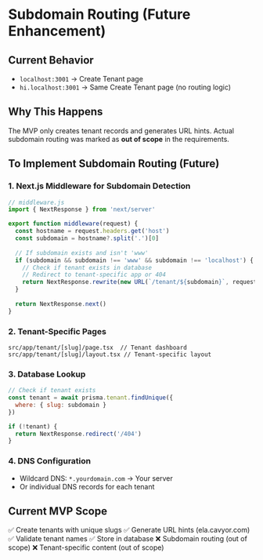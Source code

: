 # Subdomain Routing (Future Enhancement)

## Current Behavior
- `localhost:3001` → Create Tenant page
- `hi.localhost:3001` → Same Create Tenant page (no routing logic)

## Why This Happens
The MVP only creates tenant records and generates URL hints. Actual subdomain routing was marked as **out of scope** in the requirements.

## To Implement Subdomain Routing (Future)

### 1. Next.js Middleware for Subdomain Detection
```javascript
// middleware.js
import { NextResponse } from 'next/server'

export function middleware(request) {
  const hostname = request.headers.get('host')
  const subdomain = hostname?.split('.')[0]
  
  // If subdomain exists and isn't 'www'
  if (subdomain && subdomain !== 'www' && subdomain !== 'localhost') {
    // Check if tenant exists in database
    // Redirect to tenant-specific app or 404
    return NextResponse.rewrite(new URL(`/tenant/${subdomain}`, request.url))
  }
  
  return NextResponse.next()
}
```

### 2. Tenant-Specific Pages
```
src/app/tenant/[slug]/page.tsx  // Tenant dashboard
src/app/tenant/[slug]/layout.tsx // Tenant-specific layout
```

### 3. Database Lookup
```javascript
// Check if tenant exists
const tenant = await prisma.tenant.findUnique({
  where: { slug: subdomain }
})

if (!tenant) {
  return NextResponse.redirect('/404')
}
```

### 4. DNS Configuration
- Wildcard DNS: `*.yourdomain.com` → Your server
- Or individual DNS records for each tenant

## Current MVP Scope
✅ Create tenants with unique slugs
✅ Generate URL hints (ela.cavyor.com)
✅ Validate tenant names
✅ Store in database
❌ Subdomain routing (out of scope)
❌ Tenant-specific content (out of scope)
